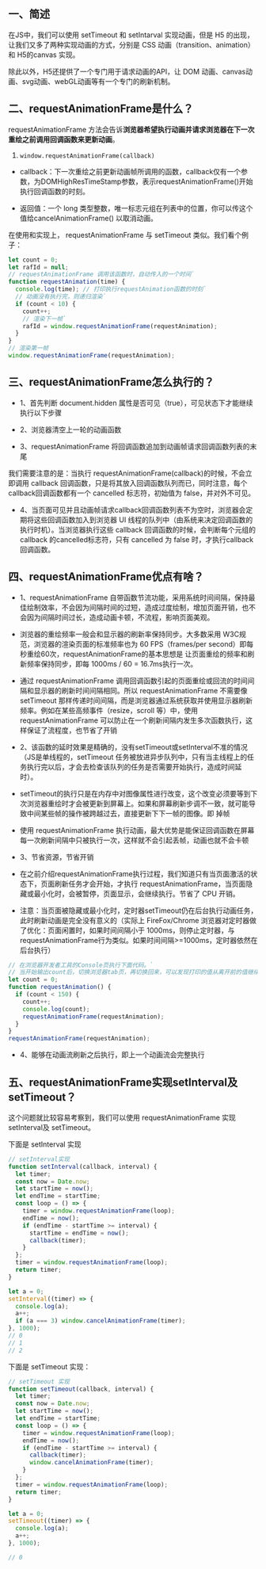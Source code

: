 
## 一、简述

在JS中，我们可以使用 setTimeout 和 setIntarval 实现动画，但是 H5 的出现，让我们又多了两种实现动画的方式，分别是 CSS 动画（transition、animation）和 H5的canvas 实现。

除此以外，H5还提供了一个专门用于请求动画的API，让 DOM 动画、canvas动画、svg动画、webGL动画等有一个专门的刷新机制。

## 二、requestAnimationFrame是什么？

requestAnimationFrame 方法会告诉**浏览器希望执行动画并请求浏览器在下一次重绘之前调用回调函数来更新动画**。

1.  `window.requestAnimationFrame(callback)`
    

-   callback：下一次重绘之前更新动画帧所调用的函数，callback仅有一个参数，为DOMHighResTimeStamp参数，表示requestAnimationFrame()开始执行回调函数的时刻。
    
-   返回值：一个 long 类型整数，唯一标志元组在列表中的位置，你可以传这个值给cancelAnimationFrame() 以取消动画。
    

在使用和实现上， requestAnimationFrame 与 setTimeout 类似。我们看个例子：

```js
let count = 0;
let rafId = null;
// requestAnimationFrame 调用该函数时，自动传入的一个时间`
function requestAnimation(time) {
  console.log(time); // 打印执行requestAnimation函数的时刻`
  // 动画没有执行完，则递归渲染`
  if (count < 10) {
    count++;
    // 渲染下一帧`
    rafId = window.requestAnimationFrame(requestAnimation);
  }
}
// 渲染第一帧
window.requestAnimationFrame(requestAnimation);
```  

## 三、requestAnimationFrame怎么执行的？

-   1、首先判断 document.hidden 属性是否可见（true），可见状态下才能继续执行以下步骤
    
-   2、浏览器清空上一轮的动画函数
    
-   3、requestAnimationFrame 将回调函数追加到动画帧请求回调函数列表的末尾
    

我们需要注意的是：当执行 requestAnimationFrame(callback)的时候，不会立即调用 callback 回调函数，只是将其放入回调函数队列而已，同时注意，每个 callback回调函数都有一个 cancelled 标志符，初始值为 false，并对外不可见。

-   4、当页面可见并且动画帧请求callback回调函数列表不为空时，浏览器会定期将这些回调函数加入到浏览器 UI 线程的队列中（由系统来决定回调函数的执行时机）。当浏览器执行这些 callback 回调函数的时候，会判断每个元组的 callback 的cancelled标志符，只有 cancelled 为 false 时，才执行callback回调函数。
    

## 四、requestAnimationFrame优点有啥？

-   1、requestAnimationFrame 自带函数节流功能，采用系统时间间隔，保持最佳绘制效率，不会因为间隔时间的过短，造成过度绘制，增加页面开销，也不会因为间隔时间过长，造成动画卡顿，不流程，影响页面美观。
    
-   浏览器的重绘频率一般会和显示器的刷新率保持同步。大多数采用 W3C规范，浏览器的渲染页面的标准频率也为 60 FPS（frames/per second）即每秒重绘60次，requestAnimationFrame的基本思想是 让页面重绘的频率和刷新频率保持同步，即每 1000ms / 60 = 16.7ms执行一次。
    
-   通过 requestAnimationFrame 调用回调函数引起的页面重绘或回流的时间间隔和显示器的刷新时间间隔相同。所以 requestAnimationFrame 不需要像 setTimeout 那样传递时间间隔，而是浏览器通过系统获取并使用显示器刷新频率。例如在某些高频事件（resize，scroll 等）中，使用 requestAnimationFrame 可以防止在一个刷新间隔内发生多次函数执行，这样保证了流程度，也节省了开销
    
-   2、该函数的延时效果是精确的，没有setTimeout或setInterval不准的情况（JS是单线程的，setTimeout 任务被放进异步队列中，只有当主线程上的任务执行完以后，才会去检查该队列的任务是否需要开始执行，造成时间延时）。
    
-   setTimeout的执行只是在内存中对图像属性进行改变，这个改变必须要等到下次浏览器重绘时才会被更新到屏幕上。如果和屏幕刷新步调不一致，就可能导致中间某些帧的操作被跨越过去，直接更新下下一帧的图像。即 掉帧
    
-   使用 requestAnimationFrame 执行动画，最大优势是能保证回调函数在屏幕每一次刷新间隔中只被执行一次，这样就不会引起丢帧，动画也就不会卡顿
    
-   3、节省资源，节省开销
    
-   在之前介绍requestAnimationFrame执行过程，我们知道只有当页面激活的状态下，页面刷新任务才会开始，才执行 requestAnimationFrame，当页面隐藏或最小化时，会被暂停，页面显示，会继续执行。节省了 CPU 开销。
    
-   注意：当页面被隐藏或最小化时，定时器setTimeout仍在后台执行动画任务，此时刷新动画是完全没有意义的（实际上 FireFox/Chrome 浏览器对定时器做了优化：页面闲置时，如果时间间隔小于 1000ms，则停止定时器，与requestAnimationFrame行为类似。如果时间间隔>=1000ms，定时器依然在后台执行）
    
```js
// 在浏览器开发者工具的Console页执行下面代码。`
// 当开始输出count后，切换浏览器tab页，再切换回来，可以发现打印的值从离开前的值继续输出`
let count = 0;
function requestAnimation() {
  if (count < 150) {
    count++;
    console.log(count);
    requestAnimationFrame(requestAnimation);
  }
}
requestAnimationFrame(requestAnimation);
```

-   4、能够在动画流刷新之后执行，即上一个动画流会完整执行
    

## 五、requestAnimationFrame实现setInterval及 setTimeout？

这个问题就比较容易考察到，我们可以使用 requestAnimationFrame 实现setInterval及 setTimeout。

下面是 setInterval 实现

```js
// setInterval实现
function setInterval(callback, interval) {
  let timer;
  const now = Date.now;
  let startTime = now();
  let endTime = startTime;
  const loop = () => {
    timer = window.requestAnimationFrame(loop);
    endTime = now();
    if (endTime - startTime >= interval) {
      startTime = endTime = now();
      callback(timer);
    }
  };
  timer = window.requestAnimationFrame(loop);
  return timer;
}

let a = 0;
setInterval((timer) => {
  console.log(a);
  a++;
  if (a === 3) window.cancelAnimationFrame(timer);
}, 1000);
// 0
// 1
// 2
```
    

下面是 setTimeout 实现：

```js
// setTimeout 实现
function setTimeout(callback, interval) {
  let timer;
  const now = Date.now;
  let startTime = now();
  let endTime = startTime;
  const loop = () => {
    timer = window.requestAnimationFrame(loop);
    endTime = now();
    if (endTime - startTime >= interval) {
      callback(timer);
      window.cancelAnimationFrame(timer);
    }
  };
  timer = window.requestAnimationFrame(loop);
  return timer;
}

let a = 0;
setTimeout((timer) => {
  console.log(a);
  a++;
}, 1000);

// 0
```

